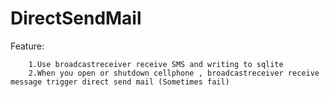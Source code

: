 # DirectSendMail

Feature:

		1.Use broadcastreceiver receive SMS and writing to sqlite
        2.When you open or shutdown cellphone , broadcastreceiver receive message trigger direct send mail (Sometimes fail)

        
